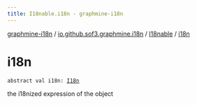 ```yaml
---
title: I18nable.i18n - graphmine-i18n
---
```


[graphmine-i18n](../../index.html) / [io.github.sof3.graphmine.i18n](../index.html) / [I18nable](index.html) / [i18n](./i18n.html)

# i18n

`abstract val i18n: `[`I18n`](../-i18n/index.html)

the i18nized expression of the object


